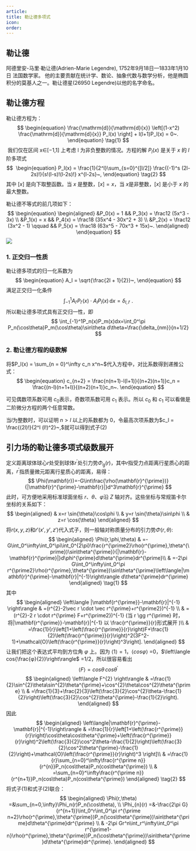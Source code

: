 ```yaml
---
article: 
title: 勒让德多项式
icon: 
order:
---
```

## 勒让德
阿德里安-马里·勒让德(Adrien-Marie Legendre),
1752年9月18日—1833年1月10日 法国数学家。
他的主要贡献在统计学、数论、抽象代数与数学分析，他是椭圆积分的莫基人之一。勒让德星(26950 Legendre)以他的名字命名。
## 勒让德方程

勒让德方程为：
$$
\begin{equation}
\frac{\mathrm{d}}{\mathrm{d}{x}} \left[(1-x^2) \frac{\mathrm{d}}{\mathrm{d}{x}} P_l(x) \right] + l(l+1)P_l(x) = 0~.
\end{equation}
\tag{1}
$$
 我们仅在区间 x∈[−1,1] 上考虑 l 为非负整数的情况。方程的解 $P_l(x)$ 是关于 $x$ 的 $l$阶多项式
 $$
 \begin{equation}
P_l(x) = \frac{1}{2^l}\sum_{s=0}^{[l/2]} \frac{(-1)^s (2l-2s)!}{s!(l-s)!(l-2s)!} x^{l-2s}~,
\end{equation}
\tag{2}
$$
其中 $[x]$ 是向下取整函数。当 $x$ 是整数，$[x]=x$，当 $x$是非整数，$[x]$ 是小于 $x$ 的最大整数。

勒让德不等式的前几项如下：
$$
\begin{equation} \begin{aligned}
&P_0(x) = 1 && P_3(x) = \frac12 (5x^3 - 3x) \\
&P_1(x) = x && P_4(x) = \frac18 (35x^4 - 30x^2 + 3) \\
&P_2(x) = \frac12 (3x^2 - 1) \qquad && P_5(x) = \frac18 (63x^5 - 70x^3 + 15x)~.
\end{aligned} \end{equation}
$$
![](https://wuli.wiki/online/f8158805e1817880.svg) 
### 1. 正交归一性质

勒让德多项式的归一化系数为
$$
\begin{equation}
A_l = \sqrt{\frac{2l + 1}{2}}~,
\end{equation}
$$
满足正交归一化条件
$$
\begin{equation}
\int_{-1}^1 A_{l'} P_{l'}(x) \cdot A_l P_l(x) \,\mathrm{d}{x} = \delta_{l,l'}~.
\end{equation}
$$
所以勒让德多项式具有正交归一性，即
$$
\int_{-1}^1P_n(x)P_m(x)dx=\int_0^\pi P_n(\cos\theta)P_m(\cos\theta)\sin\theta d\theta=\frac{\delta_{nm}}{n+1/2}
$$
### 2. 勒让德方程的级数解
将$P_l(x) = \sum_{n = 0}^\infty c_n x^n~$代入方程中，对比系数得到递推公式：
$$
\begin{equation}
c_{n+2} = \frac{n(n+1)-l(l+1)}{(n+2)(n+1)}c_n = \frac{(n-l)(n+1+l)}{(n+2)(n+1)}c_n~.
\end{equation}
$$

可见偶数项系数可用 $c_0$表示，奇数项系数可用 $c_1$ 表示。所以 $c_0$ 和 $c_1$ 可以看做是二阶微分方程的两个任意常数。

当$l$为整数时，可以证明 $n>l$ 以上的系数都为 $0$，令最高次项系数为$c_l = \frac{(2l)!}{2^l (l!)^2}~,$就可以得到式子(2)
## 引力场的勒让德多项式级数展开
定义距离球体球心$r$处受到球体$r^{'}$处引力势$\Phi_\mathrm{g}(r)$，其中$r$指受力点距离行星质心的距离，$r^{'}$指质量微元距离行星质心的距离，易得：
$$
\Phi(\mathbf{r})=-G\int\frac{\rho(\mathbf{r}^{\prime})}{|\mathbf{r}^{\prime}-\mathbf{r}|}d^3\mathbf{r}^{\prime}
$$
 此时，可方便地采用标准球面坐标 $r$、$θ$、$φ$沿 $Z$ 轴对齐。这些坐标与常规笛卡尔坐标的关系如下：
$$
\begin{aligned}
& x=r \sin{\theta}\cos\phi \\
& y=r \sin{\theta}\sin\phi \\
& z=r \cos{\theta}
\end{aligned}
$$
将$r(x,y,z)$和$r'(x',y',z')$代入式子，则一般轴对称质量分布的引力势$\Phi(r,\theta)$:
$$
\begin{aligned}
\Phi(r,\phi,\theta)
& =-G\int_0^\infty\int_0^\pi\int_0^{2\pi}\frac{r^{\prime2}\rho(r^{\prime},\theta^{\prime})\sin\theta^{\prime}}{|\mathbf{r}-\mathbf{r}^{\prime}|}d\phi^{\prime}d\theta^{\prime}dr^{\prime}\\
& =-2\pi G\int_0^\infty\int_0^\pi r^{\prime2}\rho(r^{\prime},\theta^{\prime})\sin\theta^{\prime}\left\langle|\mathbf{r}^{\prime}-\mathbf{r}|^{-1}\right\rangle
d\theta^{\prime}dr^{\prime}
\end{aligned}
\tag{1}
$$
其中
$$
\begin{aligned}
\left\langle |\mathbf{r^{\prime}}-\mathbf{r}|^{-1} \right\rangle
& =(r^{2}-2\vec r \cdot \vec r^{\prime}+r^{\prime2})^{-1} \\
& =(r^{2}-2 r \cdot r^{\prime} F+r^{\prime2})^{-1} (当 r \gg r^{\prime} 时，将|\mathbf{r^{\prime}}-\mathbf{r}|^{-1} 以 \frac{r^{\prime}}{r}形式展开 )\\
& =\frac{1}{r}\left[1+\left(\frac{r^{\prime}}{r}\right)F+\frac{1}{2}\left(\frac{r^{\prime}}{r}\right)^2(3F^2-1)+\mathcal{O}\left(\frac{r^{\prime}}{r}\right)^3\right].
\end{aligned}
$$
让我们把这个表达式平均到方位角 $φ$ 上。因为 $\left\langle1\right\rangle  =1$，$\left\langle cos{φ} \right\rangle$ =0，$\left\langle cos{\frac{φ}{2}}\right\rangle$ =1/2，所以很容易看出
$$
\left\langle F \right\rangle = cos{\theta} \, cos{\theta^{\prime}}
$$$$
\begin{aligned}
\left\langle F^{2} \right\rangle & =\frac{1}{2}\sin^{2}\theta\sin^{2}\theta^{\prime}+\cos^{2}\theta\cos^{2}\theta^{\prime} \\
 & =\frac{1}{3}+\frac{2}{3}\left(\frac{3}{2}\cos^{2}\theta-\frac{1}{2}\right)\left(\frac{3}{2}\cos^{2}\theta^{\prime}-\frac{1}{2}\right).
\end{aligned}
$$
因此
$$
\begin{aligned}
\left\langle|\mathbf{r}^{\prime}-\mathbf{r}|^{-1}\right\rangle & =\frac{1}{r}\left[1+\left(\frac{r^{\prime}}{r}\right)\cos\theta\cos\theta^{\prime}+\left(\frac{r^{\prime}}{r}\right)^2\left(\frac{3}{2}\cos^2\theta-\frac{1}{2}\right)\left(\frac{3}{2}\cos^2\theta^{\prime}-\frac{1}{2}\right)+\mathcal{O}\left(\frac{r^{\prime}}{r}\right)^3 \right]\\
 & =\frac{1}{r}\sum_{n=0}^\infty\frac{r^{\prime n}}{r^{n}}P_n(cos\theta)P_n(cos\theta^{\prime}) \\
 & =\sum_{n=0}^\infty\frac{r^{\prime n}}{r^{n+1}}P_n(cos\theta)P_n(cos\theta^{\prime})
\end{aligned}
\tag{2}
$$
将式子(1)和式子(2)联合：
$$
\begin{aligned}
\Phi(r,\theta) =&\sum_{n=0,\infty}\Phi_n(r)P_n(\cos\theta), \\
\Phi_{n}(r) =&-\frac{2\pi G}{r^{n+1}}\int_0^r\int_0^\pi r^{\prime n+2}\rho(r^{\prime},\theta^{\prime})P_n(\cos\theta^{\prime})\sin\theta^{\prime}d\theta^{\prime}dr^{\prime} \\
 & -2\pi Gr^n\int_r^\infty\int_0^\pi r^{\prime1-n}\rho(r^{\prime},\theta^{\prime})P_n(\cos\theta^{\prime})\sin\theta^{\prime}d\theta^{\prime}dr^{\prime}.
\end{aligned}
$$
